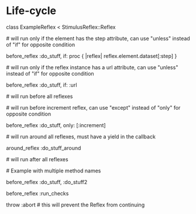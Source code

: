 # Life-cycle

class ExampleReflex < StimulusReflex::Reflex

\# will run only if the element has the step attribute, can use "unless" instead of "if" for opposite condition

before\_reflex :do\_stuff, if: proc { |reflex| reflex.element.dataset\[:step] }

\# will run only if the reflex instance has a url attribute, can use "unless" instead of "if" for opposite condition

before\_reflex :do\_stuff, if: :url

\# will run before all reflexes

\# will run before increment reflex, can use "except" instead of "only" for opposite condition

before\_reflex :do\_stuff, only: \[:increment]

\# will run around all reflexes, must have a yield in the callback

around\_reflex :do\_stuff\_around

\# will run after all reflexes

\# Example with multiple method names

before\_reflex :do\_stuff, :do\_stuff2

before\_reflex :run\_checks

throw :abort # this will prevent the Reflex from continuing
